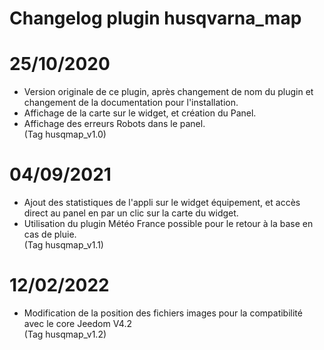 # Changelog plugin husqvarna_map

# 25/10/2020
- Version originale de ce plugin, après changement de nom du plugin et changement de la documentation pour l'installation.
- Affichage de la carte sur le widget, et création du Panel.
- Affichage des erreurs Robots dans le panel.
<br>(Tag husqmap_v1.0)

# 04/09/2021
- Ajout des statistiques de l'appli sur le widget équipement, et accès direct au panel en par un clic sur la carte du widget.
- Utilisation du plugin Météo France possible pour le retour à la base en cas de pluie.
<br>(Tag husqmap_v1.1)

# 12/02/2022
- Modification de la position des fichiers images pour la compatibilité avec le core Jeedom V4.2
<br>(Tag husqmap_v1.2)

